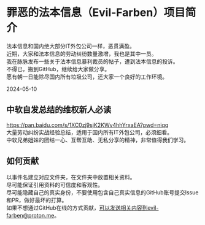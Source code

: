 # 罪恶的法本信息（Evil-Farben）项目简介
法本信息和国内绝大部分IT外包公司一样，恶贯满盈。  
近期，大家和法本信息的劳动纠纷数量激增，我也是其中一员。  
我在脉脉发布一些关于法本信息暴利裁员的帖子，遭到法本信息的投诉。  
不得已，搬到GitHub，继续给大家做分享。  
愿有朝一日能除尽国内所有垃圾公司，还大家一个良好的工作环境。  

2024-05-10

## 中软自发总结的维权新人必读
https://pan.baidu.com/s/1XC0zj9sjK2KWv4hhYrxaEA?pwd=niqq  
大量劳动纠纷实战经验总结，适用于国内所有IT外包公司，必须细看。  
中软兄弟姐妹的团结一心、互帮互助、无私分享的精神，非常值得我们学习。

## 如何贡献
以事件名建立对应文件夹，在文件夹中放置相关资料。  
尽可能保证引用资料的可信度和客观性。  
尽可能隐藏自己的真实身份，不要使用包含自己真实信息的GitHub账号提交Issue和PR，做好最坏的打算。  
如果不想通过GitHub在线的方式贡献，可以发送相关内容到evil-farben@proton.me。

